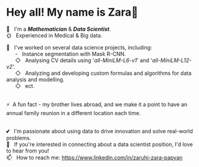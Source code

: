 # Hey all! My name is Zara👋

🌱 &nbsp; I'm a **_Mathematician_** & **_Data Scientist_**.<br>
🌞 &nbsp; Experienced in Medical & Big data. <br>

&#x1F34E; &nbsp; I've worked on several data science projects, including: <br>
 &nbsp; &nbsp; &nbsp; - &nbsp; Instance segmentation with Mask R-CNN. <br>
 &nbsp; &nbsp; &nbsp; ◇ &nbsp; Analysing CV details using '_all-MiniLM-L6-v1_' and '_all-MiniLM-L12-v2_'. <br>
 &nbsp; &nbsp; &nbsp; ◇ &nbsp; Analyzing and developing custom formulas and algorithms for data analysis and modelling.  <br>
 &nbsp; &nbsp; &nbsp; ◇ &nbsp; ect.
 <br><br> 

⚡&nbsp; A fun fact - my brother lives abroad, and we make it a point to have an annual family reunion in a different location each time.
<br>
<br>

💕 &nbsp; I'm passionate about using data to drive innovation and solve real-world problems. <br>
🍓 &nbsp; If you're interested in connecting about a data scientist position, I'd love to hear from you! <br>
📫 &nbsp; How to reach me: https://www.linkedin.com/in/zaruhi-zara-papyan
<br>
<br>
